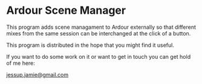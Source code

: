 Ardour Scene Manager
==================

This program adds scene managament to Ardour externally so
that different mixes from the same session can be interchanged
at the click of a button.

This program is distributed in the hope that you might find it useful.

If you want to do some work on it or want to get in touch you can get hold of me here:

jessup.jamie@gmail.com
